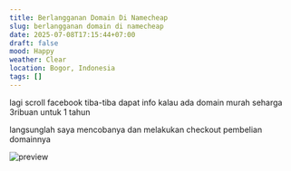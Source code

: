 ```yaml
---
title: Berlangganan Domain Di Namecheap
slug: berlangganan domain di namecheap
date: 2025-07-08T17:15:44+07:00
draft: false
mood: Happy
weather: Clear
location: Bogor, Indonesia
tags: []
---
```


lagi scroll facebook tiba-tiba dapat info kalau ada domain murah seharga 3ribuan untuk 1 tahun

langsunglah saya mencobanya dan melakukan checkout pembelian domainnya

![preview](preview.avif)